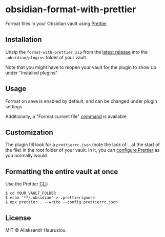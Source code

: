 # obsidian-format-with-prettier

Format files in your Obsidian vault using [Prettier](https://prettier.io)

## Installation

Unzip the `format-with-prettier.zip` from the [latest release](https://github.com/alexgavrusev/obsidian-format-with-prettier/releases/latest) into the `.obsidian/plugins` folder of your vault.

Note that you might have to reopen your vault for the plugin to show up under "Installed plugins"

## Usage

Format on save is enabled by default, and can be changed under plugin settings

Additionally, a "Format current file" [command](https://help.obsidian.md/Plugins/Command+palette) is available

## Customization

The plugin fill look for a `prettierrc.json` (note the lack of `.` at the start of the file) in the root folder of your vault. In it, you can [configure Prettier](https://prettier.io/docs/en/configuration) as you normally would

## Formatting the entire vault at once

Use the Prettier [CLI](https://prettier.io/docs/en/cli):

```console
$ cd YOUR_VAULT_FOLDER
$ echo '**/.obsidian' > .prettierignore
$ npx prettier . --write --config prettierrc.json
```

## License

MIT © Aliaksandr Haurusiou.
